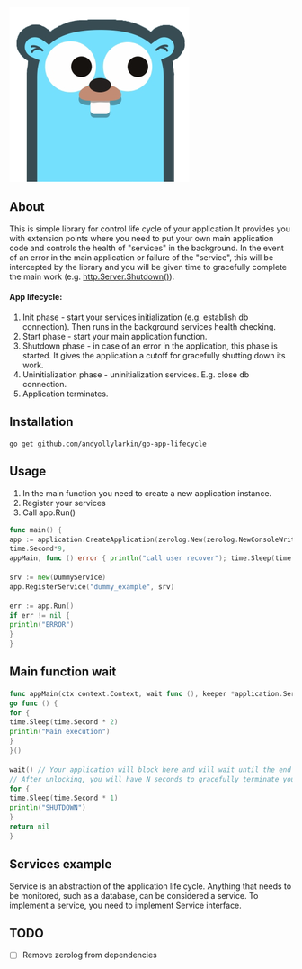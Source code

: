 ![Golang mascot](./gopher.png)

## About

This is simple library for control life cycle of your application.It provides you with extension points where you 
need to
put your own main application code and controls the health of "services" in the background. In the event of an error in
the main application or failure of the "service", this will be intercepted by the library and you will be given time to
gracefully complete the main work (e.g. [http.Server.Shutdown()](https://pkg.go.dev/net/http#Server.Shutdown)).

#### App lifecycle:

1. Init phase - start your services initialization (e.g. establish db connection). Then runs in the background
   services health checking.
2. Start phase - start your main application function.
3. Shutdown phase - in case of an error in the application, this phase is started. It gives the application a cutoff for
   gracefully shutting down its work.
4. Uninitialization phase - uninitialization services. E.g. close db connection.
5. Application terminates.

## Installation

```shell
go get github.com/andyollylarkin/go-app-lifecycle
```

## Usage

1. In the main function you need to create a new application instance.
2. Register your services
3. Call app.Run()

```go
func main() {
app := application.CreateApplication(zerolog.New(zerolog.NewConsoleWriter()).With().Timestamp().Logger(), time.Second*3,
time.Second*9,
appMain, func () error { println("call user recover"); time.Sleep(time.Second * 10); return nil })

srv := new(DummyService)
app.RegisterService("dummy_example", srv)

err := app.Run()
if err != nil {
println("ERROR")
}
}
```

## Main function wait

```go
func appMain(ctx context.Context, wait func (), keeper *application.ServiceKeeper) error {
go func () {
for {
time.Sleep(time.Second * 2)
println("Main execution")
}
}()

wait() // Your application will block here and will wait until the end signal
// After unlocking, you will have N seconds to gracefully terminate your application
for {
time.Sleep(time.Second * 1)
println("SHUTDOWN")
}
return nil
}
```

## Services example

Service is an abstraction of the application life cycle. Anything that needs to be monitored, such as a database, can be
considered a service. To implement a service, you need to implement Service interface.

## TODO

- [ ] Remove zerolog from dependencies